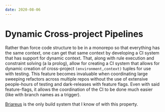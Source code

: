 ```yaml
---
date: 2020-08-06
---
```


# Dynamic Cross-project Pipelines

Rather than force code structure to be in a monorepo so that everything has the same context, one can get that same context by developing a CI system that has support for dynamic context.
That, along with rule execution and constraint solving (a la prolog), allow for creating a CI system that allows for dynamic creation of cross-project `(environment,context)` tuples for use with testing.
This feature becomes invaluable when coordinating large sweeping refactors across multiple repos without the use of extensive people-hours of testing and dark-releases with feature flags.
Even with said feature-flags, it allows the coordination of the CI to be done much easier (like with branch names as a trigger).

[Briareus](https://github.com/kquick/briareus) is the only build system that I know of with this property.
